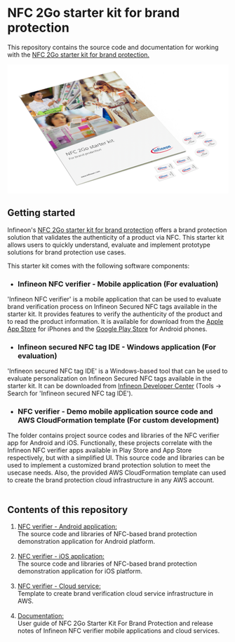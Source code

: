 # NFC 2Go starter kit for brand protection
This repository contains the source code and documentation for working with the [NFC 2Go starter kit for brand protection.](https://www.infineon.com/cms/en/product/evaluation-boards/nfc-brand-protect-kit/)

![NFC-2-Go-StarterKit](./Documents/Images/NFC-2-Go-StarterKit.png)

## Getting started
Infineon's [NFC 2Go starter kit for brand protection](https://www.infineon.com/cms/en/product/evaluation-boards/nfc-brand-protect-kit/) offers a brand protection solution that validates the authenticity of a product via NFC. This starter kit allows users to quickly understand, evaluate and implement prototype solutions for brand protection use cases.

This starter kit comes with the following software components:

* ### Infineon NFC verifier - Mobile application (For evaluation)
'Infineon NFC verifier' is a mobile application that can be used to evaluate brand verification process on Infineon Secured NFC tags available in the starter kit. It provides features to verify the authenticity of the product and to read the product information. It is available for download from the [Apple App Store](https://apps.apple.com/us/developer/infineon-technologies-ag/id469396533/) for iPhones and the [Google Play Store](https://play.google.com/store/apps/developer?id=Infineon+Technologies+AG) for Android phones.

* ### Infineon secured NFC tag IDE - Windows application (For evaluation)
'Infineon secured NFC tag IDE' is a Windows-based tool that can be used to evaluate personalization on Infineon Secured NFC tags available in the starter kit. It can be downloaded from [Infineon Developer Center](https://softwaretools.infineon.com/) (Tools -> Search for 'Infineon secured NFC tag IDE').

* ### NFC verifier - Demo mobile application source code and AWS CloudFormation template (For custom development)
The folder contains project source codes and libraries of the NFC verifier app for Android and iOS. Functionally, these projects correlate with the Infineon NFC verifier apps available in Play Store and App Store respectively, but with a simplified UI. This source code and libraries can be used to implement a customized brand protection solution to meet the usecase needs. Also, the provided AWS CloudFormation template can used to create the brand protection cloud infrastructure in any AWS account. 
<br>
<br>

## Contents of this repository

1. [NFC verifier - Android application:](./Mobile/NFCVerifier_Android)<br/>
The source code and libraries of NFC-based brand protection demonstration application for Android platform.
    <br>
    <br>
2. [NFC verifier - iOS application:](./Mobile/NFCVerifier_iOS)<br/>
The source code and libraries of NFC-based brand protection demonstration application for iOS platform.
    <br>
    <br>
3.  [NFC verifier - Cloud service:](./CloudService/AWSTemplates)<br/>
Template to create brand verification cloud service infrastructure in AWS.
    <br>
    <br>
4. [Documentation:](./Documents)<br/>User guide of NFC 2Go Starter Kit For Brand Protection and release notes of Infineon NFC verifier mobile applications and cloud services.
    <br>
    <br>

